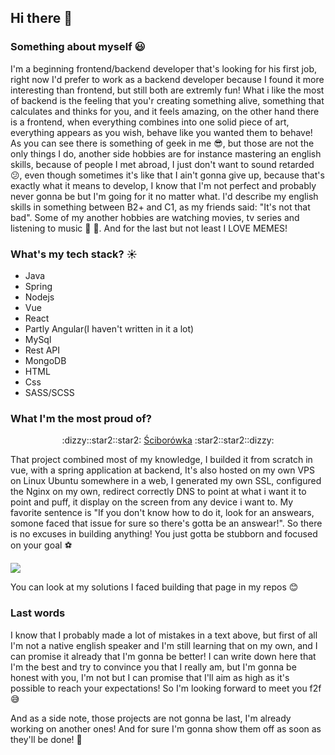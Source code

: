 ## Hi there 👋


### Something about myself :smiley:
I'm a beginning frontend/backend developer that's looking for his first job, right now I'd prefer to work as a backend developer because I found it more interesting than frontend, but still both are extremly fun! What i like the most of backend is the feeling that you'r creating something alive, something that calculates and thinks for you, and it feels amazing, on the other hand there is a frontend, when everything combines into one solid piece of art, everything appears as you wish, behave like you wanted them to behave! As you can see there is something of geek in me :sunglasses:, but those are not the only things I do, another side hobbies are for instance mastering an english skills, because of people I met abroad, I just don't want to sound retarded :confused:, even though sometimes it's like that I ain't gonna give up, because that's exactly what it means to develop, I know that I'm not perfect and probably never gonna be but I'm going for it no matter what. I'd describe my english skills in something between B2+ and C1, as my friends said: "It's not that bad". Some of my another hobbies are watching movies, tv series and listening to music :movie_camera: :musical_note:. And for the last but not least I LOVE MEMES!

### What's my tech stack? :sunny:

- Java
- Spring
- Nodejs
- Vue
- React
- Partly Angular(I haven't written in it a lot)
- MySql
- Rest API
- MongoDB
- HTML
- Css
- SASS/SCSS

### What I'm the most proud of?
<p align="center"> :dizzy::star2::star2: <a href="https://sciborowka.pl">Ściborówka</a> :star2::star2::dizzy:</p>

That project combined most of my knowledge, I builded it from scratch in vue, with a spring application at backend, It's also hosted on my own VPS on Linux Ubuntu somewhere in a web, I generated my own SSL, configured the Nginx on my own, redirect correctly DNS to point at what i want it to point and puff, it display on the screen from any device i want to. My favorite sentence is "If you don't know how to do it, look for an answears, somone faced that issue for sure so there's gotta be an answear!". So there is no excuses in building anything! You just gotta be stubborn and focused on your goal :soccer:

<img align="center" src="https://i.kym-cdn.com/entries/icons/original/000/028/021/work.jpg"/>

You can look at my solutions I faced building that page in my repos :blush:

### Last words 
I know that I probably made a lot of mistakes in a text above, but first of all I'm not a native english speaker and I'm still learning that on my own, and I can promise it already that I'm gonna be better! I can write down here that I'm the best and try to convince you that I really am, but I'm gonna be honest with you, I'm not but I can promise that I'll aim as high as it's possible to reach your expectations! So I'm looking forward to meet you f2f :sweat_smile:

And as a side note, those projects are not gonna be last, I'm already working on another ones! And for sure I'm gonna show them off as soon as they'll be done! :dizzy:
<!--
**maseuko/maseuko** is a ✨ _special_ ✨ repository because its `README.md` (this file) appears on your GitHub profile.

Here are some ideas to get you started:

- 🔭 I’m currently working on ...
- 🌱 I’m currently learning ...
- 👯 I’m looking to collaborate on ...
- 🤔 I’m looking for help with ...
- 💬 Ask me about ...
- 📫 How to reach me: ...
- 😄 Pronouns: ...
- ⚡ Fun fact: ...
-->
